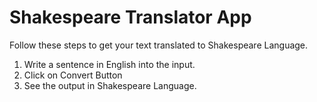 # Shakespeare Translator App
Follow these steps to get your text translated to Shakespeare Language.

1. Write a sentence in English into the input.
2. Click on Convert Button 
3. See the output in Shakespeare Language.
